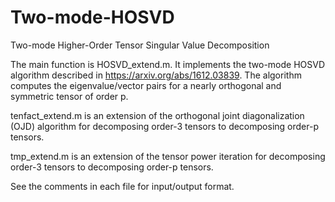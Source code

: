 # Two-mode-HOSVD
Two-mode Higher-Order Tensor Singular Value Decomposition 

The main function is HOSVD_extend.m. It implements the two-mode HOSVD algorithm described in https://arxiv.org/abs/1612.03839. 
The algorithm computes the eigenvalue/vector pairs for a nearly orthogonal and symmetric tensor of order p. 

tenfact_extend.m is an extension of the orthogonal joint diagonalization (OJD) algorithm for decomposing order-3 tensors to decomposing order-p tensors. 

tmp_extend.m is an extension of the tensor power iteration for decomposing order-3 tensors to decomposing order-p tensors. 

See the comments in each file for input/output format. 

